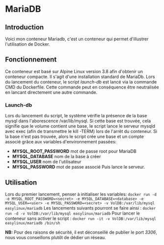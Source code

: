 # MariaDB

## Introduction
Voici mon conteneur Mariadb, c'est un conteneur qui permet d'illustrer l'utilisation de Docker.

## Fonctionnement
Ce conteneur est basé sur Alpine Linux version 3.8 afin d'obtenir un conteneur compacte. 
Il s'agit d'une installation standard de MariaDb.
Lors du lancement du conteneur, le script *launch-db* est lancé via la commande CMD du Dockerfile. Cette commande peut en conséquence être neutralisée en lancant directement une autre commande.

### Launch-db
Lors du lancement du script, le système vérifie la présence de la base mysql dans l'aborescence /var/lib/mysql. 
Si cette base est trouvée, cela signifie que le volume contient une base, le script lance le serveur mysqld avec exec (afin de transmettre le kill -TERM) lors de l'arrêt du conteneur.
Si la base n'est pas trouvée, alors le script crée une base et un compte associé grâce aux variables d'environnement passées:
* **MYSQL_ROOT_PASSWORD**    mot de passe root pour MariaDB
* **MYSQL_DATABASE**         nom de la base à créer
* **MYSQL_USER**             nom de l'utilisateur
* **MYSQL_PASSWORD**         mot de passe associé
Puis lance le serveur.

## Utilisation

Lors du premier lancement, penser à initialiser les variables:
`docker run -d -e MYSQL_ROOT_PASSWORD=<secret> -e MYSQL_DATABASE=<database> -e MYSQL_USER=<user> -e MYSQL_PASSWORD=<secret> -v VolDB:/var/lib/mysql easylinux/mariadb`
Les lancements suivants pourront se faire ainsi :
`docker run -d -v VolDB:/var/lib/mysql easylinux/mariadb`
Pour lancer le conteneur sans activer le script :
`docker run -it -v VolDB:/var/lib/mysql easylinux/mariadb /bin/sh`
  
**NB:** 
Pour des raisons de sécurité, il est déconseillé de publier le port *3306*, nous vous conseillons plutôt de dédier un réseau.
